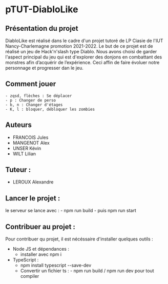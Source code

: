 # pTUT-DiabloLike
## Présentation du projet
DiabloLike est réalisé dans le cadre d'un projet tutoré de LP Ciasie de l'IUT Nancy-Charlemagne promotion 2021-2022.
Le but de ce projet est de réalisé un jeu de Hack'n'slash type Diablo. Nous avons choisi de garder l'aspect principal du jeu qui est d'explorer des donjons en combattant des monstres afin d’acquérir de l’expérience.
Ceci affin de faire évoluer notre personnage et progresser dan le jeu.

## Comment jouer
    - zqsd, flèches : Se déplacer
    - p : Changer de perso
    - b, n : Changer d'étages
    - K, l : bloquer, débloquer les zombies

## Auteurs
- FRANCOIS Jules
- MANGENOT Alex
- UNSER Kévin
- WILT Lilian

## Tuteur : 
- LEROUX Alexandre

## Lancer le projet :
le serveur se lance avec :
    - npm run build
    - puis npm run start
    
## Contribuer au projet :
Pour contribuer qu projet, il est nécéssaire d'installer quelques outils : 
- Node JS et dépendances : 
    - installer avec npm i
- TypeScript : 
    - npm install typescript --save-dev
    - Convertir un fichier ts : 
            - npm run build / npm run dev pour tout compiler
